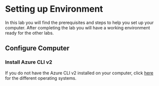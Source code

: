 Setting up Environment
========================================
In this lab you will find the prerequisites and steps to help you set up your computer. After completing the lab you will have a working environment ready for the other labs.

Configure Computer
-----------------------

### Install Azure CLI v2
If you do not have the Azure CLI v2 installed on your computer, click [here](https://docs.microsoft.com/en-us/cli/azure/install-azure-cli) for the different operating systems.